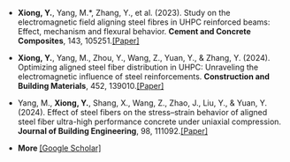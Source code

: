 - <strong>Xiong, Y.</strong>, Yang, M.*, Zhang, Y., et al. (2023). Study on the electromagnetic field aligning steel fibres in UHPC reinforced beams: Effect, mechanism and flexural behavior. <strong>Cement and Concrete Composites</strong>, 143, 105251.[[Paper]](https://doi.org/10.1016/j.cemconcomp.2023.105251)

- <strong>Xiong, Y.</strong>, Yang, M., Zhou, Y., Wang, Z., Yuan, Y., & Zhang, Y. (2024). Optimizing aligned steel fiber distribution in UHPC: Unraveling the electromagnetic influence of steel reinforcements. <strong>Construction and Building Materials</strong>, 452, 139010.[[Paper]](https://doi.org/10.1016/j.conbuildmat.2024.139010)

- Yang, M., <strong>Xiong, Y.</strong>, Shang, X., Wang, Z., Zhao, J., Liu, Y., & Yuan, Y. (2024). Effect of steel fibers on the stress–strain behavior of aligned steel fiber ultra-high performance concrete under uniaxial compression. <strong>Journal of Building Engineering</strong>, 98, 111092.[[Paper]](https://doi.org/10.1016/j.jobe.2024.111092)

- <strong> More </strong>[[Google Scholar]](https://scholar.google.com/citations?hl=en&user=w7YrBf4AAAAJ&view_op=list_works&sortby=pubdate)
